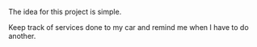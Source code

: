 The idea for this project is simple.

Keep track of services done to my car and remind me when I have to do another. 

